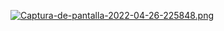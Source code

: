 [![Captura-de-pantalla-2022-04-26-225848.png](https://i.postimg.cc/DfQ48b1g/Captura-de-pantalla-2022-04-26-225848.png)](https://postimg.cc/Yj9CP0nG)
